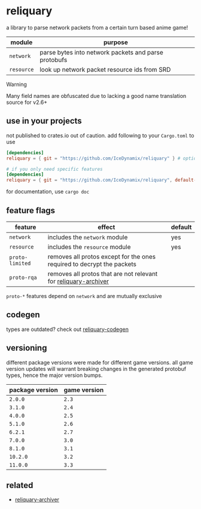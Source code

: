 # reliquary

a library to parse network packets from a certain turn based anime game!

| module     | purpose                                              |
|------------|------------------------------------------------------|
| `network`  | parse bytes into network packets and parse protobufs |
| `resource` | look up network packet resource ids from SRD         |

> [!WARNING]
> Many field names are obfuscated due to lacking a good name translation source for v2.6+

## use in your projects

not published to crates.io out of caution. add following to your `Cargo.toml` to use

```toml
[dependencies]
reliquary = { git = "https://github.com/IceDynamix/reliquary" } # optionally add revision
```

```toml
# if you only need specific features
[dependencies]
reliquary = { git = "https://github.com/IceDynamix/reliquary", default-features = false, features = ["resource"] }
```

for documentation, use `cargo doc`

## feature flags

| feature         | effect                                                                                                              | default |
|-----------------|---------------------------------------------------------------------------------------------------------------------|---------|
| `network`       | includes the `network` module                                                                                       | yes     |
| `resource`      | includes the `resource` module                                                                                      | yes     |
| `proto-limited` | removes all protos except for the ones required to decrypt the packets                                              |         |
| `proto-rqa`     | removes all protos that are not relevant for [reliquary-archiver](https://github.com/IceDynamix/reliquary-archiver) |         |

`proto-*` features depend on `network` and are mutually exclusive

## codegen

types are outdated? check out [reliquary-codegen](https://github.com/IceDynamix/reliquary-codegen)

## versioning

different package versions were made for different game versions. all game version updates will warrant breaking changes
in the generated protobuf types, hence the major version bumps.

| package version | game version |
|-----------------|--------------|
| `2.0.0`         | `2.3`        |
| `3.1.0`         | `2.4`        |
| `4.0.0`         | `2.5`        |
| `5.1.0`         | `2.6`        |
| `6.2.1`         | `2.7`        |
| `7.0.0`         | `3.0`        |
| `8.1.0`         | `3.1`        |
| `10.2.0`        | `3.2`        |
| `11.0.0`        | `3.3`        |

## related

- [reliquary-archiver](https://github.com/IceDynamix/reliquary-archiver)
